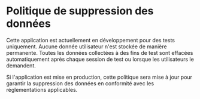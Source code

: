 # Politique de suppression des données

Cette application est actuellement en développement pour des tests uniquement. Aucune donnée utilisateur n'est stockée de manière permanente. Toutes les données collectées à des fins de test sont effacées automatiquement après chaque session de test ou lorsque les utilisateurs le demandent.

Si l'application est mise en production, cette politique sera mise à jour pour garantir la suppression des données en conformité avec les réglementations applicables.
